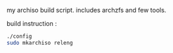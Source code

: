 my archiso build script.
includes archzfs and few tools.

build instruction :

```bash
./config
sudo mkarchiso releng
```
